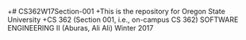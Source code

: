 +# CS362W17Section-001
 +This is the repository for Oregon State University 
 +CS 362 (Section 001, i.e., on-campus CS 362) SOFTWARE ENGINEERING II (Aburas, Ali Ali) Winter 2017
